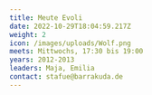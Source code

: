 ```yaml
---
title: Meute Evoli
date: 2022-10-29T18:04:59.217Z
weight: 2
icon: /images/uploads/Wolf.png
meets: Mittwochs, 17:30 bis 19:00
years: 2012-2013
leaders: Maja, Emilia
contact: stafue@barrakuda.de
---
```

